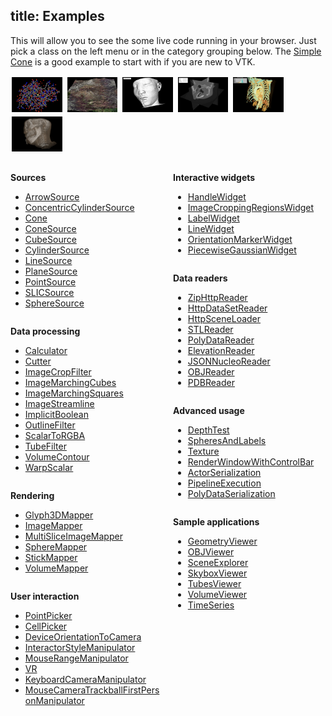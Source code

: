title: Examples
---

<style>
  .categories {
    columns: 2 200px;
    column-gap: 1rem;
  }

  .category {
    break-inside: avoid;
    display: inline-block;
    width: 100%;
  }

  .categories br {
    display: none;
  }

  .category ul {
    margin-top: 0;
  }

  .gallery img {
    width: 16%;
    display: inline-block;
    padding: 2px;
  }

  .gallery br {
    display: none;
  }
</style>

This will allow you to see the some live code running in your browser. Just pick a class on the left menu or in the category grouping below. The [Simple Cone](SimpleCone.html) is a good example to start with if you are new to VTK.

<div class="gallery">

[![PDBReader Example][PDBReader]](./PDBReader.html)
[![ElevationReader Example][ElevationReader]](./ElevationReader.html)
[![VolumeContour Example][VolumeContour]](./VolumeContour.html)
[![MultiSliceImageMapper Example][MultiSliceImageMapper]](./MultiSliceImageMapper.html)
[![PiecewiseGaussianWidget Example][PiecewiseGaussianWidget]](./PiecewiseGaussianWidget.html)
[![ZipHttpReader Example][ZipHttpReader]](./ZipHttpReader.html)

</div>

<div class="categories">

<div class="category">

__Sources__

- [ArrowSource](ArrowSource.html)
- [ConcentricCylinderSource](ConcentricCylinderSource.html)
- [Cone](Cone.html)
- [ConeSource](ConeSource.html)
- [CubeSource](CubeSource.html)
- [CylinderSource](CylinderSource.html)
- [LineSource](LineSource.html)
- [PlaneSource](PlaneSource.html)
- [PointSource](PointSource.html)
- [SLICSource](SLICSource.html)
- [SphereSource](SphereSource.html)

</div>
<div class="category">

__Data processing__

- [Calculator](Calculator.html)
- [Cutter](Cutter.html)
- [ImageCropFilter](ImageCropFilter.html)
- [ImageMarchingCubes](ImageMarchingCubes.html)
- [ImageMarchingSquares](ImageMarchingSquares.html)
- [ImageStreamline](ImageStreamline.html)
- [ImplicitBoolean](ImplicitBoolean.html)
- [OutlineFilter](OutlineFilter.html)
- [ScalarToRGBA](ScalarToRGBA.html)
- [TubeFilter](TubeFilter.html)
- [VolumeContour](VolumeContour.html)
- [WarpScalar](WarpScalar.html)

</div>
<div class="category">

__Rendering__

- [Glyph3DMapper](Glyph3DMapper.html)
- [ImageMapper](ImageMapper.html)
- [MultiSliceImageMapper](MultiSliceImageMapper.html)
- [SphereMapper](SphereMapper.html)
- [StickMapper](StickMapper.html)
- [VolumeMapper](VolumeMapper.html)

</div>
<div class="category">

__User interaction__

- [PointPicker](PointPicker.html)
- [CellPicker](CellPicker.html)
- [DeviceOrientationToCamera](DeviceOrientationToCamera.html)
- [InteractorStyleManipulator](InteractorStyleManipulator.html)
- [MouseRangeManipulator](MouseRangeManipulator.html)
- [VR](VR.html)
- [KeyboardCameraManipulator](KeyboardCameraManipulator.html)
- [MouseCameraTrackballFirstPersonManipulator](MouseCameraTrackballFirstPersonManipulator.html)

</div>
<div class="category">

__Interactive widgets__

- [HandleWidget](HandleWidget.html)
- [ImageCroppingRegionsWidget](ImageCroppingRegionsWidget.html)
- [LabelWidget](LabelWidget.html)
- [LineWidget](LineWidget.html)
- [OrientationMarkerWidget](OrientationMarkerWidget.html)
- [PiecewiseGaussianWidget](PiecewiseGaussianWidget.html)

</div>
<div class="category">

__Data readers__

- [ZipHttpReader](ZipHttpReader.html)
- [HttpDataSetReader](HttpDataSetReader.html)
- [HttpSceneLoader](HttpSceneLoader.html)
- [STLReader](STLReader.html)
- [PolyDataReader](PolyDataReader.html)
- [ElevationReader](ElevationReader.html)
- [JSONNucleoReader](JSONNucleoReader.html)
- [OBJReader](OBJReader.html)
- [PDBReader](PDBReader.html)

</div>
<div class="category">

__Advanced usage__

- [DepthTest](DepthTest.html)
- [SpheresAndLabels](SpheresAndLabels.html)
- [Texture](Texture.html)
- [RenderWindowWithControlBar](RenderWindowWithControlBar.html)
- [ActorSerialization](ActorSerialization.html)
- [PipelineExecution](PipelineExecution.html)
- [PolyDataSerialization](PolyDataSerialization.html)

</div>

<div class="category">

__Sample applications__

- [GeometryViewer](GeometryViewer.html)
- [OBJViewer](OBJViewer.html)
- [SceneExplorer](SceneExplorer.html)
- [SkyboxViewer](SkyboxViewer.html)
- [TubesViewer](TubesViewer.html)
- [VolumeViewer](VolumeViewer.html)
- [TimeSeries](TimeSeries.html)

</div>

<div class="category">
</div>
</div>

[ElevationReader]: ../docs/gallery/ElevationReader.jpg
[MultiSliceImageMapper]: ../docs/gallery/MultiSliceImageMapper.jpg
[PDBReader]: ../docs/gallery/PDBReader.jpg
[PiecewiseGaussianWidget]: ../docs/gallery/PiecewiseGaussianWidget.jpg
[VolumeContour]: ../docs/gallery/VolumeContour.jpg
[ZipHttpReader]: ../docs/gallery/ZipHttpReader.jpg
